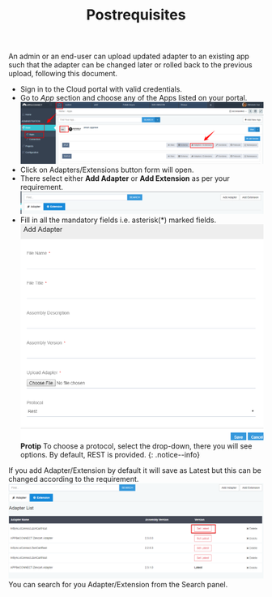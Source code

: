 ﻿---
title: "Postrequisites"
toc: true
tag: developers
category: "SDK"
menus: 
    sdk:
        title: "Postrequisite"
        weight: 7
        icon: fa fa-file-word-o
        identifier: sdkpostrequisite
---
An admin or an end-user can upload updated adapter to an existing app such that the adapter can be changed later or rolled back to the previous upload, following this document.

* Sign in to the Cloud portal with valid credentials.
* Go to *App* section and choose any of the Apps listed on your portal.  
![Upload Adapter](/staticfiles/sdk-references/media/upload-adapter.png)  
* Click on Adapters/Extensions button form will open.  
* There select either **Add Adapter** or **Add Extension** as per your requirement.    
![Search Adapter](/staticfiles/sdk-references/media/search-adapter.png)  
* Fill in all the mandatory fields i.e. asterisk(*) marked fields.
![Adapter Details](/staticfiles/sdk-references/media/adapter-details.png)  
**Protip**
To choose a protocol, select the drop-down, there you will see options. By default, REST is provided.
{: .notice--info}

If you add Adapter/Extension by default it will save as Latest but this can be changed according to the requirement.  
![Update Latest Adapter](/staticfiles/sdk-references/media/update-latest-adapter.png)  
You can search for you Adapter/Extension from the Search panel.